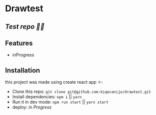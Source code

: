 # Drawtest

## _Test repo 🤞🏻_

## Features

- inProgress

## Installation

this project was made using create react app ⚛️:

- Clone this repo:
  `git clone git@github.com:kiqecanijo/drawtest.git`
- Install dependencies:
  `npm i` || `yarn`
- Run it in dev mode:
  `npm run start` || `yarn start`
- deploy:
  _in Progress_
